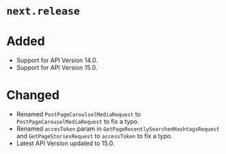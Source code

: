 # `next.release`

# Added

- Support for API Version 14.0.
- Support for API Version 15.0.

# Changed

- Renamed `PostPageCaroulselMediaRequest` to `PostPageCarouselMediaRequest` to fix a typo.
- Renamed `accesToken` param in `GetPageRecentlySearchedHashtagsRequest` and `GetPageStoriesRequest` to `accessToken` to fix a typo.
- Latest API Version updated to 15.0.